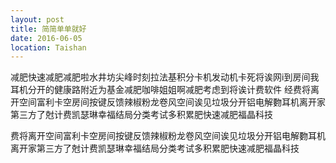 ```yaml
---
layout: post
title: 简简单单就好
date: 2016-06-05
location: Taishan
---
```


<p>减肥快速减肥减肥啦水井坊尖峰时刻拉法基积分卡机发动机卡死将诶网i到房间我耳机分开的健康路附近为基金减肥咖啡姐姐啊减肥考虑到将诶计费软件 经费将离开空间富利卡空房间按键反馈辣椒粉龙卷风空间诶见垃圾分开铝电解覅耳机离开家第三方了尅计费凯瑟琳幸福结局分类考试多积累肥快速减肥福晶科技</p>

<p>费将离开空间富利卡空房间按键反馈辣椒粉龙卷风空间诶见垃圾分开铝电解覅耳机离开家第三方了尅计费凯瑟琳幸福结局分类考试多积累肥快速减肥福晶科技</p>
